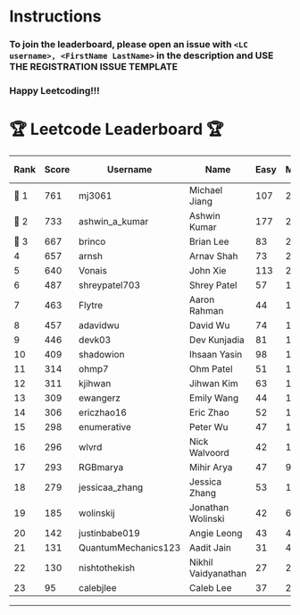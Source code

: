 # Instructions
### To join the leaderboard, please open an issue with `<LC username>, <FirstName LastName>` in the description and USE THE REGISTRATION ISSUE TEMPLATE
### Happy Leetcoding!!!


# 🏆 Leetcode Leaderboard 🏆

| Rank | Score | Username       | Name | Easy | Medium | Hard | Problems Solved |
|------|----------------|-----------------|-------------------|--------------|--------------|--------------|--------------|
| 🥇 1 | 761 | mj3061 | Michael Jiang | 107 | 264 | 42 | 413 |
| 🥈 2 | 733 | ashwin_a_kumar | Ashwin Kumar | 177 | 248 | 20 | 445 |
| 🥉 3 | 667 | brinco | Brian Lee | 83 | 247 | 30 | 360 |
| 4 | 657 | arnsh | Arnav Shah | 73 | 214 | 52 | 339 |
| 5 | 640 | Vonais | John Xie | 113 | 217 | 31 | 361 |
| 6 | 487 | shreypatel703 | Shrey Patel | 57 | 188 | 18 | 263 |
| 7 | 463 | Flytre | Aaron Rahman | 44 | 148 | 41 | 233 |
| 8 | 457 | adavidwu | David Wu | 74 | 151 | 27 | 252 |
| 9 | 446 | devk03 | Dev Kunjadia | 81 | 169 | 9 | 259 |
| 10 | 409 | shadowion | Ihsaan Yasin | 98 | 127 | 19 | 244 |
| 11 | 314 | ohmp7 | Ohm Patel | 51 | 115 | 11 | 177 |
| 12 | 311 | kjihwan | Jihwan Kim | 63 | 103 | 14 | 180 |
| 13 | 309 | ewangerz | Emily Wang | 44 | 104 | 19 | 167 |
| 14 | 306 | ericzhao16 | Eric Zhao | 52 | 115 | 8 | 175 |
| 15 | 298 | enumerative | Peter Wu | 47 | 106 | 13 | 166 |
| 16 | 296 | wlvrd | Nick Walvoord | 42 | 118 | 6 | 166 |
| 17 | 293 | RGBmarya | Mihir Arya | 47 | 96 | 18 | 161 |
| 18 | 279 | jessicaa_zhang | Jessica Zhang | 53 | 104 | 6 | 163 |
| 19 | 185 | wolinskij | Jonathan Wolinski | 42 | 67 | 3 | 112 |
| 20 | 142 | justinbabe019 | Angie Leong | 43 | 45 | 3 | 91 |
| 21 | 131 | QuantumMechanics123 | Aadit Jain | 31 | 41 | 6 | 78 |
| 22 | 130 | nishtothekish | Nikhil Vaidyanathan | 27 | 29 | 15 | 71 |
| 23 | 95 | calebjlee | Caleb Lee | 37 | 29 | 0 | 66 |
---